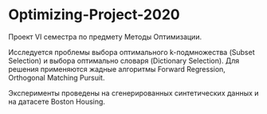 # Optimizing-Project-2020

Проект VI семестра по предмету Методы Оптимизации.

Исследуется проблемы выбора оптимального k-подмножества (Subset Selection) и выбора оптимально словаря (Dictionary Selection). Для решения применяются жадные алгоритмы Forward Regression, Orthogonal Matching Pursuit.

Эксперименты проведены на сгенерированных синтетических данных и на датасете Boston Housing.
